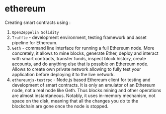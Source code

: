 # ethereum
Creating smart contracts using :  
1. `OpenZeppelin Solidity` 
2. `Truffle` - development environment, testing framework and asset pipeline for Ethereum.
3. `Geth` - command line interface for running a full Ethereum node. More concretely, it allows to mine blocks, generate Ether, deploy and interact with smart contracts, transfer funds, inspect block history, create accounts, and do anything else that is possible on Ethereum node. Allows to create own private network allowing to fully test your application before deploying it to the live network.
4. `ethereumjs-testrpc` - Node.js based Ethereum client for testing and development of smart contracts. It is only an emulator of an Ethereum node, not a real node like Geth. Thus blocks mining and other operations are almost instantaneous. Notably, it uses in-memory mechanism, not space on the disk, meaning that all the changes you do to the blockchain are gone once the node is stopped.
